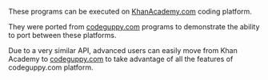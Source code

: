 These programs can be executed on [KhanAcademy.com](https://khanacademy.com) coding platform.

They were ported from [codeguppy.com](https://codeguppy.com) programs to demonstrate the ability to port between these platforms.

Due to a very similar API, advanced users can easily move from Khan Academy to [codeguppy.com](https://codeguppy.com) to take advantage of all the features of codeguppy.com platform.
